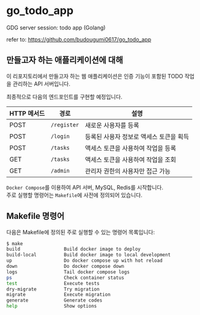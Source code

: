 # go_todo_app
GDG server session: todo app (Golang) 

refer to: https://github.com/budougumi0617/go_todo_app 

## 만들고자 하는 애플리케이션에 대해
이 리포지토리에서 만들고자 하는 웹 애플리케이션은 인증 기능이 포함된 TODO 작업을 관리하는 API 서버입니다.

최종적으로 다음의 엔드포인트를 구현할 예정입니다.

| HTTP 메서드 | 경로         | 설명                       |
|-------------|--------------|----------------------------|
| POST        | `/register`  | 새로운 사용자를 등록         |
| POST        | `/login`     | 등록된 사용자 정보로 액세스 토큰을 획득 |
| POST        | `/tasks`     | 액세스 토큰을 사용하여 작업을 등록 |
| GET         | `/tasks`     | 액세스 토큰을 사용하여 작업을 조회 |
| GET         | `/admin`     | 관리자 권한의 사용자만 접근 가능 |

`Docker Compose`를 이용하여 API 서버, MySQL, Redis를 시작합니다.   
주로 실행할 명령어는 `Makefile`에 사전에 정의되어 있습니다.

## Makefile 명령어

다음은 Makefile에 정의된 주로 실행할 수 있는 명령어 목록입니다:

```bash
$ make
build                Build docker image to deploy
build-local          Build docker image to local development
up                   Do docker compose up with hot reload
down                 Do docker compose down
logs                 Tail docker compose logs
ps                   Check container status
test                 Execute tests
dry-migrate          Try migration
migrate              Execute migration
generate             Generate codes
help                 Show options
```